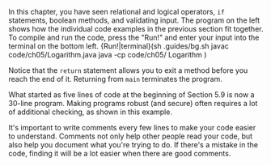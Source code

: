 In this chapter, you have seen relational and logical operators, `if` statements, boolean methods, and validating input. The program on the left shows how the individual code examples in the previous section fit together. To compile and run the code, press the "Run!" and enter your input into the terminal on the bottom left.
{Run!|terminal}(sh .guides/bg.sh javac code/ch05/Logarithm.java java -cp code/ch05/ Logarithm ) 



Notice that the `return` statement allows you to exit a method before you reach the end of it. Returning from `main` terminates the program.

What started as five lines of code at the beginning of Section 5.9 is now a 30-line program. Making programs robust (and secure) often requires a lot of additional checking, as shown in this example.


It's important to write comments every few lines to make your code easier to understand. Comments not only help other people read your code, but also help you document what you're trying to do. If there's a mistake in the code, finding it will be a lot easier when there are good comments.